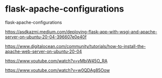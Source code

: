 # flask-apache-configurations
flask-apache-configurations

https://asdkazmi.medium.com/deploying-flask-app-with-wsgi-and-apache-server-on-ubuntu-20-04-396607e0e40f

https://www.digitalocean.com/community/tutorials/how-to-install-the-apache-web-server-on-ubuntu-20-04

https://www.youtube.com/watch?v=yMbiW45O_RA

https://www.youtube.com/watch?v=w0QDAg85Oow
